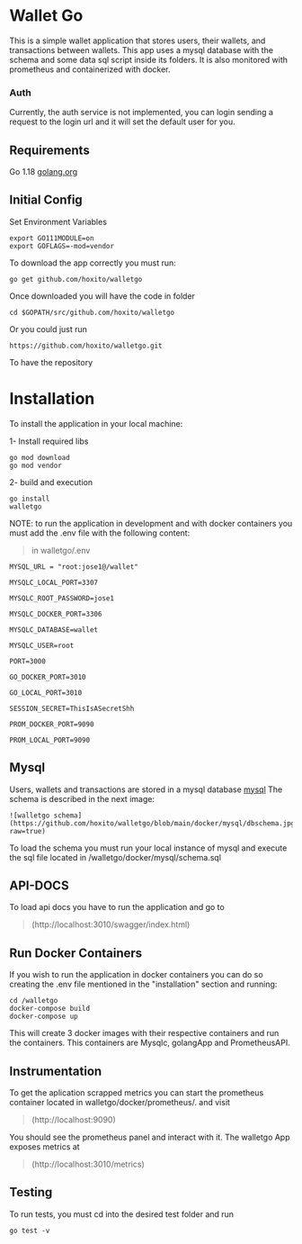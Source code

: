 
# Wallet Go

This is a simple wallet application that stores users, their wallets, and transactions between wallets. This app uses a mysql database with the schema and some data sql script inside its folders. It is also monitored with prometheus and containerized with docker.


### Auth

Currently, the auth service is not implemented, you can login sending a request to the login url and it will set the default user for you.
## Requirements

Go 1.18  [golang.org](https://golang.org/doc/install)

## Initial Config
Set Environment Variables

    export GO111MODULE=on
    export GOFLAGS=-mod=vendor

To download the app correctly you must run:

    go get github.com/hoxito/walletgo

Once downloaded you will have the code in folder

    cd $GOPATH/src/github.com/hoxito/walletgo

Or you could just run

    https://github.com/hoxito/walletgo.git

To have the repository

# Installation

To install the application in your local machine:

1- Install required libs

    go mod download
	go mod vendor


2- build and execution

    go install
    walletgo

NOTE: to run the application in development and with docker containers you must add the .env file with the following content:

> in walletgo/.env

    MYSQL_URL = "root:jose1@/wallet"
    
    MYSQLC_LOCAL_PORT=3307
    
    MYSQLC_ROOT_PASSWORD=jose1
    
    MYSQLC_DOCKER_PORT=3306
    
    MYSQLC_DATABASE=wallet
    
    MYSQLC_USER=root
    
    PORT=3000
    
    GO_DOCKER_PORT=3010
    
    GO_LOCAL_PORT=3010
    
    SESSION_SECRET=ThisIsASecretShh
    
    PROM_DOCKER_PORT=9090
    
    PROM_LOCAL_PORT=9090


## Mysql

Users, wallets and transactions are stored in a mysql database [mysql](https://www.mysql.com/downloads/)
The schema is described in the next image:
```
![walletgo schema](https://github.com/hoxito/walletgo/blob/main/docker/mysql/dbschema.jpg?raw=true)
```
To load the schema you must run your local instance of mysql and execute the sql file located in /walletgo/docker/mysql/schema.sql


## API-DOCS
To load api docs you have to run the application and go to

> (http://localhost:3010/swagger/index.html)


## Run Docker Containers
If you wish to run the application in docker containers you can do so creating the .env file mentioned in the "installation" section and running:

    cd /walletgo
    docker-compose build
    docker-compose up
    
This will create 3 docker images with their respective containers and run the containers. This containers are Mysqlc, golangApp and PrometheusAPI.


## Instrumentation
To get the aplication scrapped metrics you can start the prometheus container located in walletgo/docker/prometheus/. and visit

> (http://localhost:9090)

You should see the prometheus panel and interact with it. The walletgo App exposes metrics at
> (http://localhost:3010/metrics)


## Testing
To run tests, you must cd into the desired test folder and run 

    go test -v
